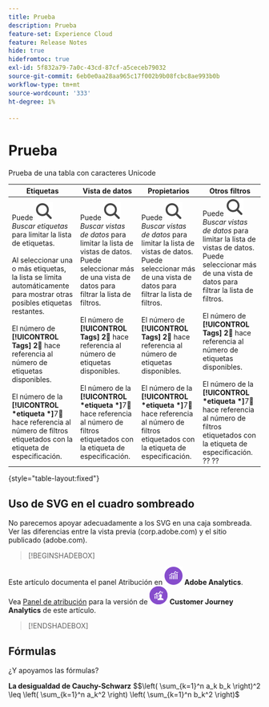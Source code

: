 ```yaml
---
title: Prueba
description: Prueba
feature-set: Experience Cloud
feature: Release Notes
hide: true
hidefromtoc: true
exl-id: 5f832a79-7a0c-43cd-87cf-a5ceceb79032
source-git-commit: 6eb0e0aa28aa965c17f002b9b08fcbc8ae993b0b
workflow-type: tm+mt
source-wordcount: '333'
ht-degree: 1%

---
```


# Prueba

Prueba de una tabla con caracteres Unicode

| Etiquetas | Vista de datos | Propietarios | Otros filtros |
|---|---|---|---|
| Puede ![Buscar](/help/assets/icons/Search.svg) *Buscar etiquetas* para limitar la lista de etiquetas. <br/><br/>Al seleccionar una o más etiquetas, la lista se limita automáticamente para mostrar otras posibles etiquetas restantes. <br/><br/>El número de **[!UICONTROL Tags]** **2︎⃣** hace referencia al número de etiquetas disponibles. <br/><br/>El número de la **[!UICONTROL *etiqueta *]**&#x200B;7︎⃣ hace referencia al número de filtros etiquetados con la etiqueta de especificación. | Puede ![Buscar](/help/assets/icons/Search.svg) *Buscar vistas de datos* para limitar la lista de vistas de datos. <br/>Puede seleccionar más de una vista de datos para filtrar la lista de filtros. <br/><br/>El número de **[!UICONTROL Tags]** **2︎⃣** hace referencia al número de etiquetas disponibles. <br/><br/>El número de la **[!UICONTROL *etiqueta *]**&#x200B;7︎⃣ hace referencia al número de filtros etiquetados con la etiqueta de especificación. | Puede ![Buscar](/help/assets/icons/Search.svg) *Buscar vistas de datos* para limitar la lista de vistas de datos. <br/>Puede seleccionar más de una vista de datos para filtrar la lista de filtros. <br/><br/>El número de **[!UICONTROL Tags]** **2︎⃣** hace referencia al número de etiquetas disponibles. <br/><br/>El número de la **[!UICONTROL *etiqueta *]**&#x200B;7︎⃣ hace referencia al número de filtros etiquetados con la etiqueta de especificación. | Puede ![Buscar](/help/assets/icons/Search.svg) *Buscar vistas de datos* para limitar la lista de vistas de datos. <br/>Puede seleccionar más de una vista de datos para filtrar la lista de filtros. <br/><br/>El número de **[!UICONTROL Tags]** **2︎⃣** hace referencia al número de etiquetas disponibles. <br/><br/>El número de la **[!UICONTROL *etiqueta *]**&#x200B;7︎⃣ hace referencia al número de filtros etiquetados con la etiqueta de especificación. ?? ?? |

{style="table-layout:fixed"}


## Uso de SVG en el cuadro sombreado

No parecemos apoyar adecuadamente a los SVG en una caja sombreada. Ver las diferencias entre la vista previa (corp.adobe.com) y el sitio publicado (adobe.com).

>[!BEGINSHADEBOX]

Este artículo documenta el panel Atribución en ![Adobe Analytics](/help/assets/icons/AdobeAnalytics.svg) **Adobe Analytics**.<br/>Vea [Panel de atribución](https://experienceleague.adobe.com/es/docs/analytics-platform/using/cja-workspace/panels/attribution) para la versión de ![CustomerJourneyAnalytics](/help/assets/icons/CustomerJourneyAnalytics.svg) **Customer Journey Analytics** de este artículo.

>[!ENDSHADEBOX]


## Fórmulas

¿Y apoyamos las fórmulas?

**La desigualdad de Cauchy-Schwarz**
$$\left( \sum_{k=1}^n a_k b_k \right)^2 \leq \left( \sum_{k=1}^n a_k^2 \right) \left( \sum_{k=1}^n b_k^2 \right)$



